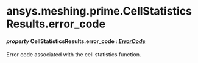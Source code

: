 <a id="ansys-meshing-prime-cellstatisticsresults-error-code"></a>

# ansys.meshing.prime.CellStatisticsResults.error_code

<a id="ansys.meshing.prime.CellStatisticsResults.error_code"></a>

#### *property* CellStatisticsResults.error_code *: [ErrorCode](ansys.meshing.prime.ErrorCode.md#ansys.meshing.prime.ErrorCode)*

Error code associated with the cell statistics function.

<!-- !! processed by numpydoc !! -->
